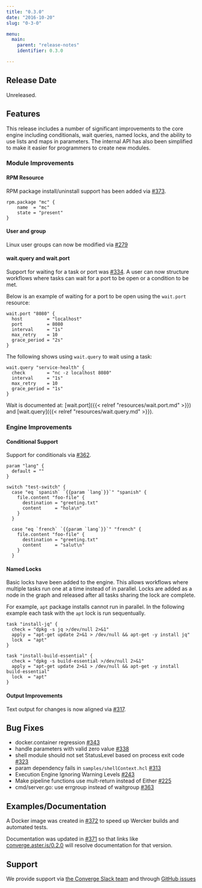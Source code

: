 ```yaml
---
title: "0.3.0"
date: "2016-10-20"
slug: "0-3-0"

menu:
  main:
    parent: "release-notes"
    identifier: 0.3.0

---
```


## Release Date

Unreleased.

## Features

This release includes a number of significant improvements to the core engine including conditionals,
wait queries, named locks, and the ability to use lists and maps in parameters. The internal API has
also been simplified to make it easier for programmers to create new modules.

### Module Improvements

#### RPM Resource

RPM package install/uninstall support has been added via [#373](https://github.com/asteris-llc/converge/pull/373).

```hcl
rpm.package "mc" {
    name  = "mc"
    state = "present"
}
```

#### User and group

Linux user groups can now be modified via [#279](https://github.com/asteris-llc/converge/issues/279)

#### wait.query and wait.port

Support for waiting for a task or port was [#334](https://github.com/asteris-llc/converge/pull/334). A user
can now structure workflows where tasks can wait for a port to be open or a condition to be met.

Below is an example of waiting for a port to be open using the `wait.port` resource:

```hcl
wait.port "8080" {
  host         = "localhost"
  port         = 8080
  interval     = "1s"
  max_retry    = 10
  grace_period = "2s"
}
```

The following shows using `wait.query` to wait using a task:

```hcl
wait.query "service-health" {
  check        = "nc -z localhost 8080"
  interval     = "1s"
  max_retry    = 10
  grace_period = "1s"
}
```

Wait is documented at: [wait.port]({{< relref "resources/wait.port.md" >}}) and [wait.query]({{< relref "resources/wait.query.md" >}}).


### Engine Improvements

#### Conditional Support

Support for conditionals via [#362](https://github.com/asteris-llc/converge/pull/362).

```hcl
param "lang" {
  default = ""
}

switch "test-switch" {
  case "eq `spanish` `{{param `lang`}}`" "spanish" {
    file.content "foo-file" {
      destination = "greeting.txt"
      content     = "hola\n"
    }
  }

  case "eq `french` `{{param `lang`}}`" "french" {
    file.content "foo-file" {
      destination = "greeting.txt"
      content     = "salut\n"
    }
  }

```

#### Named Locks

Basic locks have been added to the engine. This allows workflows where multiple tasks run
one at a time instead of in parallel. Locks are added as a node in the graph and released
after all tasks sharing the lock are complete.

For example, `apt` package installs cannot run in parallel. In the following example
each task with the `apt` lock is run sequentually.

```hcl
task "install-jq" {
  check = "dpkg -s jq >/dev/null 2>&1"
  apply = "apt-get update 2>&1 > /dev/null && apt-get -y install jq"
  lock  = "apt"
}

task "install-build-essential" {
  check = "dpkg -s build-essential >/dev/null 2>&1"
  apply = "apt-get update 2>&1 > /dev/null && apt-get -y install build-essential"
  lock  = "apt"
}
```

#### Output Improvements

Text output for changes is now aligned via [#317](https://github.com/asteris-llc/converge/pull/317).

## Bug Fixes

- docker.container regression [#343](https://github.com/asteris-llc/converge/issues/343)
- handle parameters with valid zero value [#338](https://github.com/asteris-llc/converge/issues/338)
- shell module should not set StatusLevel based on process exit code [#323](https://github.com/asteris-llc/converge/issues/323)
- param dependency fails in `samples/shellContext.hcl` [#313](https://github.com/asteris-llc/converge/issues/313)
- Execution Engine Ignoring Warning Levels [#243](https://github.com/asteris-llc/converge/issues/243)
- Make pipeline functions use mult-return instead of Either [#225](https://github.com/asteris-llc/converge/issues/225)
- cmd/server.go: use errgroup instead of waitgroup [#363](https://github.com/asteris-llc/converge/pull/363)

## Examples/Documentation

A Docker image was created in [#372](https://github.com/asteris-llc/converge/pull/372) to speed up Wercker builds and automated tests.

Documentation was updated in [#371](https://github.com/asteris-llc/converge/pull/371) so that links like
[converge.aster.is/0.2.0](https://converge.aster.is/0.2.0) will resolve documentation for that version.

## Support

We provide support via [the Converge Slack team](http://converge-slack.aster.is/) and through [GitHub issues](https://github.com/asteris-llc/converge/issues)
